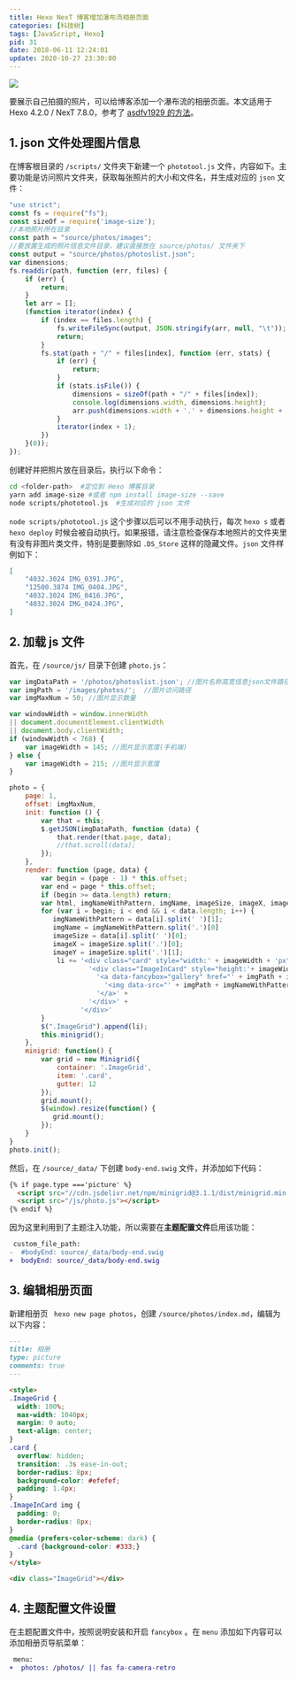 ```yaml
---
title: Hexo NexT 博客增加瀑布流相册页面
categories: [科技树]
tags: [JavaScript, Hexo]
pid: 31
date: 2018-06-11 12:24:01
update: 2020-10-27 23:30:00
---
```


![](https://cos.dlzhang.com/posts/31/album.jpg!550x)

要展示自己拍摄的照片，可以给博客添加一个瀑布流的相册页面。本文适用于 Hexo 4.2.0 / NexT 7.8.0，参考了 [asdfv1929 的方法](https://asdfv1929.github.io/2018/05/26/next-add-photos/)。<!--more-->

## 1. json 文件处理图片信息

在博客根目录的 `/scripts/` 文件夹下新建一个 `phototool.js` 文件，内容如下。主要功能是访问照片文件夹，获取每张照片的大小和文件名，并生成对应的 `json` 文件：

```js /scripts/phototool.js
"use strict";
const fs = require("fs");
const sizeOf = require('image-size');
//本地照片所在目录
const path = "source/photos/images"; 
//要放置生成的照片信息文件目录，建议直接放在 source/photos/ 文件夹下
const output = "source/photos/photoslist.json";
var dimensions;
fs.readdir(path, function (err, files) {
    if (err) {
        return;
    }
    let arr = [];
    (function iterator(index) {
        if (index == files.length) {
            fs.writeFileSync(output, JSON.stringify(arr, null, "\t"));
            return;
        }
        fs.stat(path + "/" + files[index], function (err, stats) {
            if (err) {
                return;
            }
            if (stats.isFile()) {
                dimensions = sizeOf(path + "/" + files[index]);
                console.log(dimensions.width, dimensions.height);
                arr.push(dimensions.width + '.' + dimensions.height + ' ' + files[index]);
            }
            iterator(index + 1);
        })
    }(0));
});
```

创建好并把照片放在目录后，执行以下命令：

```sh
cd <folder-path>  #定位到 Hexo 博客目录
yarn add image-size #或者 npm install image-size --save
node scripts/phototool.js  #生成对应的 json 文件
```

`node scripts/phototool.js` 这个步骤以后可以不用手动执行，每次 `hexo s` 或者 `hexo deploy` 时候会被自动执行。如果报错，请注意检查保存本地照片的文件夹里有没有非图片类文件，特别是要删除如 `.DS_Store` 这样的隐藏文件。`json` 文件样例如下：

```json /source/photos/photoslist.json
[
	"4032.3024 IMG_0391.JPG",
	"12500.3874 IMG_0404.JPG",
	"4032.3024 IMG_0416.JPG",
	"4032.3024 IMG_0424.JPG",
]
```

## 2. 加载 js 文件

首先，在 `/source/js/` 目录下创建 `photo.js`：

```js /source/js/photo.js
var imgDataPath = '/photos/photoslist.json'; //图片名称高宽信息json文件路径
var imgPath = '/images/photos/';  //图片访问路径
var imgMaxNum = 50; //图片显示数量

var windowWidth = window.innerWidth
|| document.documentElement.clientWidth
|| document.body.clientWidth;
if (windowWidth < 768) {
    var imageWidth = 145; //图片显示宽度(手机端)
} else {
    var imageWidth = 215; //图片显示宽度
}

photo = {
    page: 1,
    offset: imgMaxNum,
    init: function () {
        var that = this;
        $.getJSON(imgDataPath, function (data) {
            that.render(that.page, data);
            //that.scroll(data);
        });
    },
    render: function (page, data) {
        var begin = (page - 1) * this.offset;
        var end = page * this.offset;
        if (begin >= data.length) return;
        var html, imgNameWithPattern, imgName, imageSize, imageX, imageY, li = "";
        for (var i = begin; i < end && i < data.length; i++) {
           imgNameWithPattern = data[i].split(' ')[1];
           imgName = imgNameWithPattern.split('.')[0]
           imageSize = data[i].split(' ')[0];
           imageX = imageSize.split('.')[0];
           imageY = imageSize.split('.')[1];
            li += '<div class="card" style="width:' + imageWidth + 'px" >' +
                    '<div class="ImageInCard" style="height:'+ imageWidth * imageY / imageX + 'px">' +
                      '<a data-fancybox="gallery" href="' + imgPath + imgNameWithPattern + '" data-caption="' + imgName + '" title="' +  imgName + '">' +
                        '<img data-src="' + imgPath + imgNameWithPattern + ' " src="' + imgPath + imgNameWithPattern + ' " data-loaded="true">' +
                      '</a>' +
                    '</div>' +
                  '</div>'
        }
        $(".ImageGrid").append(li);
        this.minigrid();
    },
    minigrid: function() {
        var grid = new Minigrid({
            container: '.ImageGrid',
            item: '.card',
            gutter: 12
        });
        grid.mount();
        $(window).resize(function() {
           grid.mount();
        });
    }
}
photo.init();
```

然后，在 `/source/_data/` 下创建 `body-end.swig` 文件，并添加如下代码：

```html /source/_data/body-end.swig
{% if page.type ==='picture' %}
  <script src="//cdn.jsdelivr.net/npm/minigrid@3.1.1/dist/minigrid.min.js"></script>
  <script src="/js/photo.js"></script>
{% endif %}
```

因为这里利用到了主题注入功能，所以需要在**主题配置文件**启用该功能：

```diff /themes/next/_config.yml
 custom_file_path:
-  #bodyEnd: source/_data/body-end.swig
+  bodyEnd: source/_data/body-end.swig
```

## 3. 编辑相册页面

新建相册页 ` hexo new page photos`，创建  `/source/photos/index.md`，编辑为以下内容：

```markdown /source/photos/index.md
---
title: 相册
type: picture
comments: true
---

<style>
.ImageGrid {
  width: 100%;
  max-width: 1040px;
  margin: 0 auto;
  text-align: center;
}
.card {
  overflow: hidden;
  transition: .3s ease-in-out;
  border-radius: 8px;
  background-color: #efefef;
  padding: 1.4px;
}
.ImageInCard img {
  padding: 0;
  border-radius: 8px;
}
@media (prefers-color-scheme: dark) {
  .card {background-color: #333;}
}
</style>

<div class="ImageGrid"></div>

```

## 4. 主题配置文件设置

在主题配置文件中，按照说明安装和开启 `fancybox` 。在 `menu` 添加如下内容可以添加相册页导航菜单：

```diff /themes/next/_config.yml
 menu:
+  photos: /photos/ || fas fa-camera-retro
```